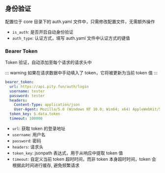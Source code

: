 ## 身份验证

配置位于 core 目录下的 auth.yaml 文件中，只需修改配置文件，无需额外操作

- `is_auth`: 是否开启自动身份验证
- `auth_type`: 认证方式，填写 auth.yaml 文件中认证方式的键值

### Bearer Token

Token 验证，自动添加至每个请求的请求头中

::: warning
如果在请求数据中手动填入了 token，它将被更新为当前 token 值
:::

```yaml
bearer_token:
  url: https://api.pity.fun/auth/login
  username: tester
  password: tester
  headers:
    Content-Type: application/json
    User-Agent: Mozilla/5.0 (Windows NT 10.0; Win64; x64) AppleWebKit/537.36 (KHTML, like Gecko) Chrome/110.0.0.0 Safari/537.36
  token_key: $.data.token
  timeout: 100000
```

- `url`: 获取 token 的登录地址
- `username`: 用户名
- `password`: 密码
- `headers`: 请求头
- `token_key`: jsonpath 表达式，用于从响应中提取 token 值
- `timeout`: 自定义当前 token 超时时间，而非 token 本身超时时间，token 会根据此时间进行缓存, 避免频繁请求 

